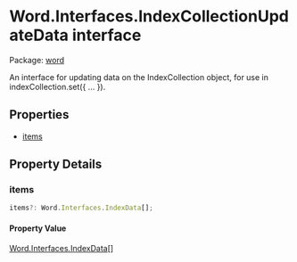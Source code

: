 # Word.Interfaces.IndexCollectionUpdateData interface

Package: [word](/en-us/javascript/api/word)

An interface for updating data on the IndexCollection object, for use in indexCollection.set({ ... }).

## Properties

- [items](#items)

## Property Details

### items

```typescript
items?: Word.Interfaces.IndexData[];
```

#### Property Value

[Word.Interfaces.IndexData](/en-us/javascript/api/word/word.interfaces.indexdata)[]